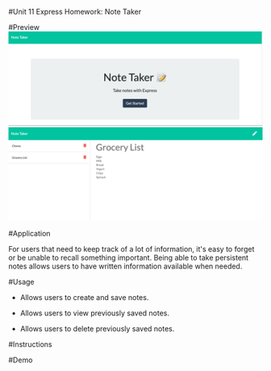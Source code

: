 #Unit 11 Express Homework: Note Taker

#Preview
![picture alt](previews/preview1.png)
![picture alt](previews/preview2.png)

#Application

For users that need to keep track of a lot of information, it's easy to forget or be unable to recall something important. Being able to take persistent notes allows users to have written information available when needed.

#Usage

* Allows users to create and save notes.

* Allows users to view previously saved notes.

* Allows users to delete previously saved notes.

#Instructions

#Demo
